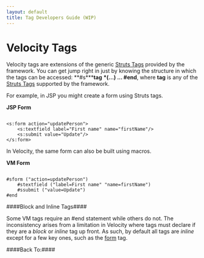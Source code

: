 ```yaml
---
layout: default
title: Tag Developers Guide (WIP)
---
```


# Velocity Tags

Velocity tags are extensions of the generic [Struts Tags](#PAGE_14248) provided by the framework. You can get jump right in just by knowing the structure in which the tags can be accessed: **#s\*****tag** **\*(...) ... #end**, where **tag**  is any of the [Struts Tags](#PAGE_14248) supported by the framework.

For example, in JSP you might create a form using Struts tags.

**JSP Form**


~~~~~~~

<s:form action="updatePerson">
    <s:textfield label="First name" name="firstName"/>
    <s:submit value="Update"/>
</s:form>

~~~~~~~

In Velocity, the same form can also be built using macros.

**VM Form**


~~~~~~~

#sform ("action=updatePerson")
    #stextfield ("label=First name" "name=firstName")
    #ssubmit ("value=Update")
#end

~~~~~~~

####Block and Inline Tags####

Some VM tags require an #end statement while others do not. The inconsistency arises from a limitation in Velocity where tags must declare if they are a _block_  or _inline_  tag up front. As such, by default all tags are _inline_  except for a few key ones, such as the [form](#PAGE_14201) tag.

####Back To:####

